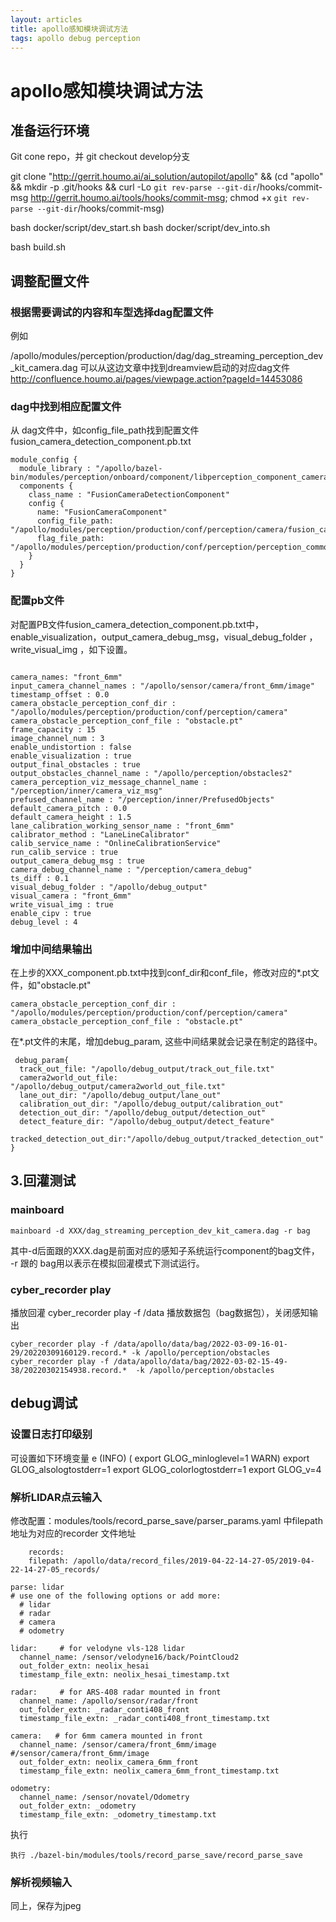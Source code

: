 ```yaml
---
layout: articles
title: apollo感知模块调试方法
tags: apollo debug perception
---
```


# apollo感知模块调试方法

## 准备运行环境

Git cone repo，并  git checkout develop分支

git clone "http://gerrit.houmo.ai/ai_solution/autopilot/apollo" && (cd "apollo" && mkdir -p .git/hooks && curl -Lo `git rev-parse --git-dir`/hooks/commit-msg http://gerrit.houmo.ai/tools/hooks/commit-msg; chmod +x `git rev-parse --git-dir`/hooks/commit-msg)


bash docker/script/dev_start.sh bash docker/script/dev_into.sh 

bash build.sh

## 调整配置文件

### 根据需要调试的内容和车型选择dag配置文件

例如

/apollo/modules/perception/production/dag/dag_streaming_perception_dev_kit_camera.dag
可以从这边文章中找到dreamview启动的对应dag文件 http://confluence.houmo.ai/pages/viewpage.action?pageId=14453086


### dag中找到相应配置文件

从 dag文件中，如config_file_path找到配置文件fusion_camera_detection_component.pb.txt

```
module_config {
  module_library : "/apollo/bazel-bin/modules/perception/onboard/component/libperception_component_camera.so"
  components {
    class_name : "FusionCameraDetectionComponent"
    config {
      name: "FusionCameraComponent"
      config_file_path: "/apollo/modules/perception/production/conf/perception/camera/fusion_camera_detection_component.pb.txt"
      flag_file_path: "/apollo/modules/perception/production/conf/perception/perception_common.flag"
    }
  }
}
```

### 配置pb文件

对配置PB文件fusion_camera_detection_component.pb.txt中，enable_visualization，output_camera_debug_msg，visual_debug_folder ，write_visual_img ，如下设置。

```

camera_names: "front_6mm"
input_camera_channel_names : "/apollo/sensor/camera/front_6mm/image"
timestamp_offset : 0.0
camera_obstacle_perception_conf_dir : "/apollo/modules/perception/production/conf/perception/camera"
camera_obstacle_perception_conf_file : "obstacle.pt"
frame_capacity : 15
image_channel_num : 3
enable_undistortion : false
enable_visualization : true
output_final_obstacles : true
output_obstacles_channel_name : "/apollo/perception/obstacles2"
camera_perception_viz_message_channel_name : "/perception/inner/camera_viz_msg"
prefused_channel_name : "/perception/inner/PrefusedObjects"
default_camera_pitch : 0.0
default_camera_height : 1.5
lane_calibration_working_sensor_name : "front_6mm"
calibrator_method : "LaneLineCalibrator"
calib_service_name : "OnlineCalibrationService"
run_calib_service : true
output_camera_debug_msg : true
camera_debug_channel_name : "/perception/camera_debug"
ts_diff : 0.1
visual_debug_folder : "/apollo/debug_output"
visual_camera : "front_6mm"
write_visual_img : true
enable_cipv : true
debug_level : 4
```

### 增加中间结果输出

在上步的XXX_component.pb.txt中找到conf_dir和conf_file，修改对应的*.pt文件，如"obstacle.pt"

```
camera_obstacle_perception_conf_dir : "/apollo/modules/perception/production/conf/perception/camera"
camera_obstacle_perception_conf_file : "obstacle.pt"
```

在*.pt文件的末尾，增加debug_param, 这些中间结果就会记录在制定的路径中。

```
 debug_param{
  track_out_file: "/apollo/debug_output/track_out_file.txt"
  camera2world_out_file: "/apollo/debug_output/camera2world_out_file.txt"
  lane_out_dir: "/apollo/debug_output/lane_out"
  calibration_out_dir: "/apollo/debug_output/calibration_out"
  detection_out_dir: "/apollo/debug_output/detection_out"
  detect_feature_dir: "/apollo/debug_output/detect_feature"
  tracked_detection_out_dir:"/apollo/debug_output/tracked_detection_out"
}
```

## 3.回灌测试

### mainboard

```
mainboard -d XXX/dag_streaming_perception_dev_kit_camera.dag -r bag
```

其中-d后面跟的XXX.dag是前面对应的感知子系统运行component的bag文件， -r 跟的 bag用以表示在模拟回灌模式下测试运行。


### cyber_recorder play

播放回灌 cyber_recorder play -f /data  播放数据包（bag数据包），关闭感知输出

```
cyber_recorder play -f /data/apollo/data/bag/2022-03-09-16-01-29/20220309160129.record.* -k /apollo/perception/obstacles
cyber_recorder play -f /data/apollo/data/bag/2022-03-02-15-49-38/20220302154938.record.*  -k /apollo/perception/obstacles
```

## debug调试

### 设置日志打印级别
 可设置如下环境变量
  e
   (INFO)  (  export GLOG_minloglevel=1 WARN)
  export GLOG_alsologtostderr=1
  export GLOG_colorlogtostderr=1
  export GLOG_v=4
### 解析LIDAR点云输入

修改配置：modules/tools/record_parse_save/parser_params.yaml 中filepath地址为对应的recorder 文件地址

```
    records:
    filepath: /apollo/data/record_files/2019-04-22-14-27-05/2019-04-22-14-27-05_records/

parse: lidar
# use one of the following options or add more:
  # lidar
  # radar
  # camera
  # odometry

lidar:     # for velodyne vls-128 lidar
  channel_name: /sensor/velodyne16/back/PointCloud2
  out_folder_extn: neolix_hesai
  timestamp_file_extn: neolix_hesai_timestamp.txt

radar:     # for ARS-408 radar mounted in front
  channel_name: /apollo/sensor/radar/front
  out_folder_extn: _radar_conti408_front
  timestamp_file_extn: _radar_conti408_front_timestamp.txt

camera:   # for 6mm camera mounted in front
  channel_name: /sensor/camera/front_6mm/image  #/sensor/camera/front_6mm/image
  out_folder_extn: neolix_camera_6mm_front
  timestamp_file_extn: neolix_camera_6mm_front_timestamp.txt

odometry:
  channel_name: /sensor/novatel/Odometry
  out_folder_extn: _odometry
  timestamp_file_extn: _odometry_timestamp.txt

```

执行
```
执行 ./bazel-bin/modules/tools/record_parse_save/record_parse_save
```

### 解析视频输入
同上，保存为jpeg